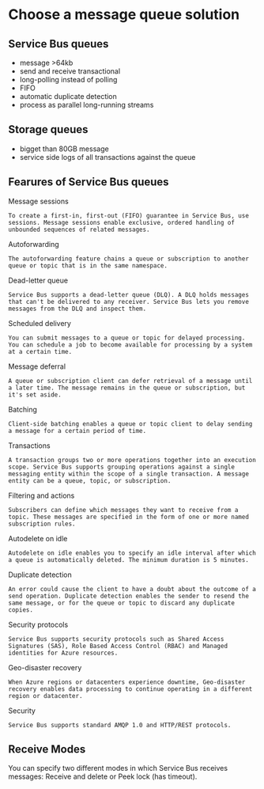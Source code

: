 # Choose a message queue solution

## Service Bus queues
- message >64kb
- send and receive transactional
- long-polling instead of polling
- FIFO
- automatic duplicate detection
- process as  parallel long-running streams
## Storage queues
- bigget than 80GB message
- service side logs of all transactions against the queue


## Fearures of Service Bus queues

Message sessions
    
    To create a first-in, first-out (FIFO) guarantee in Service Bus, use sessions. Message sessions enable exclusive, ordered handling of unbounded sequences of related messages.

Autoforwarding

    The autoforwarding feature chains a queue or subscription to another queue or topic that is in the same namespace.

Dead-letter queue

    Service Bus supports a dead-letter queue (DLQ). A DLQ holds messages that can't be delivered to any receiver. Service Bus lets you remove messages from the DLQ and inspect them.

Scheduled delivery
    
    You can submit messages to a queue or topic for delayed processing. You can schedule a job to become available for processing by a system at a certain time.

Message deferral

    A queue or subscription client can defer retrieval of a message until a later time. The message remains in the queue or subscription, but it's set aside.

Batching

    Client-side batching enables a queue or topic client to delay sending a message for a certain period of time.

Transactions

    A transaction groups two or more operations together into an execution scope. Service Bus supports grouping operations against a single messaging entity within the scope of a single transaction. A message entity can be a queue, topic, or subscription.

Filtering and actions

    Subscribers can define which messages they want to receive from a topic. These messages are specified in the form of one or more named subscription rules.

Autodelete on idle

    Autodelete on idle enables you to specify an idle interval after which a queue is automatically deleted. The minimum duration is 5 minutes.

Duplicate detection

    An error could cause the client to have a doubt about the outcome of a send operation. Duplicate detection enables the sender to resend the same message, or for the queue or topic to discard any duplicate copies.

Security protocols

    Service Bus supports security protocols such as Shared Access Signatures (SAS), Role Based Access Control (RBAC) and Managed identities for Azure resources.

Geo-disaster recovery

    When Azure regions or datacenters experience downtime, Geo-disaster recovery enables data processing to continue operating in a different region or datacenter.

Security
    
    Service Bus supports standard AMQP 1.0 and HTTP/REST protocols.

## Receive Modes
You can specify two different modes in which Service Bus receives messages: Receive and delete or Peek lock (has timeout).

